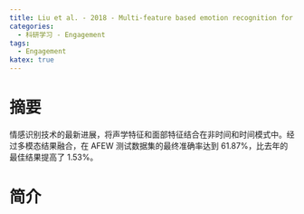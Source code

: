 ```yaml
---
title: Liu et al. - 2018 - Multi-feature based emotion recognition for video
categories: 
  - 科研学习 - Engagement
tags:
  - Engagement
katex: true
---
```



# 摘要

情感识别技术的最新进展，将声学特征和面部特征结合在非时间和时间模式中。经过多模态结果融合，在 AFEW 测试数据集的最终准确率达到 61.87%，比去年的最佳结果提高了 1.53%。

# 简介

